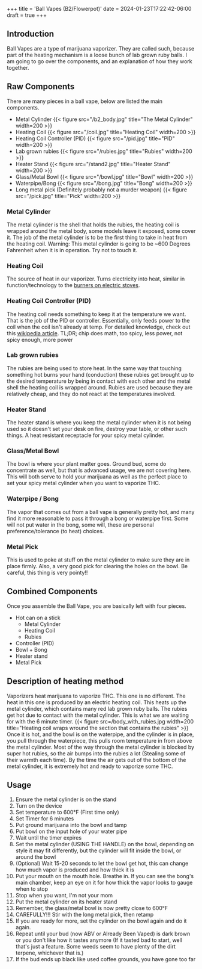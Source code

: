 +++
title = 'Ball Vapes (B2/Flowerpot)'
date = 2024-01-23T17:22:42-06:00
draft = true
+++
## Introduction
Ball Vapes are a type of marijuana vaporizer. They are called such, because part of the heating mechanism is a loose bunch of lab grown ruby balls. I am going to go over the components, and an explanation of how they work together.

## Raw Components
There are many pieces in a ball vape, below are listed the main components. 

* Metal Cylinder {{< figure src="/b2_body.jpg" title="The Metal Cylinder" width=200 >}}
* Heating Coil {{< figure src="/coil.jpg" title="Heating Coil" width=200 >}}
* Heating Coil Controller (PID) {{< figure src="/pid.jpg" title="PID" width=200 >}}
* Lab grown rubies {{< figure src="/rubies.jpg" title="Rubies" width=200 >}}
* Heater Stand {{< figure src="/stand2.jpg" title="Heater Stand" width=200 >}}
* Glass/Metal Bowl {{< figure src="/bowl.jpg" title="Bowl" width=200 >}}
* Waterpipe/Bong {{< figure src="/bong.jpg" title="Bong" width=200 >}}
* Long metal pick (Definitely probably not a murder weapon) {{< figure src="/pick.jpg" title="Pick" width=200 >}}

### Metal Cylinder
The metal cylinder is the shell that holds the rubies, the heating coil is wrapped around the metal body, some models leave it exposed, some cover it. The job of the metal cylinder is to be the first thing to take in heat from the heating coil. Warning: This metal cylinder is going to be ~600 Degrees Fahrenheit when it is in operation. Try not to touch it. 
### Heating Coil
The source of heat in our vaporizer. Turns electricity into heat, similar in function/technology to the [burners on electric stoves](https://en.wikipedia.org/wiki/Electric_stove). 
### Heating Coil Controller (PID) 
The heating coil needs something to keep it at the temperature we want. That is the job of the PID or controller. Essentially, only feeds power to the coil when the coil isn't already at temp. For detailed knowledge, check out this [wikipedia article](https://en.wikipedia.org/wiki/Proportional%E2%80%93integral%E2%80%93derivative_controller). TL;DR; chip does math, too spicy, less power, not spicy enough, more power
### Lab grown rubies 
The rubies are being used to store heat. In the same way that touching something hot burns your hand (conduction) these rubies get brought up to the desired temperature by being in contact with each other and the metal shell the heating coil is wrapped around. Rubies are used because they are relatively cheap, and they do not react at the temperatures involved.
### Heater Stand 
The heater stand is where you keep the metal cylinder when it is not being used so it doesn't set your desk on fire, destroy your table, or other such things. A heat resistant receptacle for your spicy metal cylinder. 
### Glass/Metal Bowl 
The bowl is where your plant matter goes. Ground bud, some do concentrate as well, but that is advanced usage, we are not covering here. This will both serve to hold your marijuana as well as the perfect place to set your spicy metal cylinder when you want to vaporize THC.
### Waterpipe / Bong
The vapor that comes out from a ball vape is generally pretty hot, and many find it more reasonable to pass it through a bong or waterpipe first. Some will not put water in the bong, some will, these are personal preference/tolerance (to heat) choices.
### Metal Pick
This is used to poke at stuff on the metal cylinder to make sure they are in place firmly. Also, a very good pick for clearing the holes on the bowl. Be careful, this thing is very pointy!!
## Combined Components
Once you assemble the Ball Vape, you are basically left with four pieces.
* Hot can on a stick
  * Metal Cylinder
  * Heating Coil
  * Rubies
* Controller (PID)
* Bowl + Bong
* Heater stand
* Metal Pick

## Description of heating method
Vaporizers heat marijuana to vaporize THC. This one is no different. The heat in this one is produced by an electric heating coil. This heats up the metal cylinder, which contains many red lab grown ruby balls. The rubies get hot due to contact with the metal cylinder. This is what we are waiting for with the 6 minute timer. {{< figure src=/body_with_rubies.jpg width=200 title="Heating coil wraps wround the section that contains the rubies" >}} Once it is hot, and the bowl is on the waterpipe, and the cylinder is in place, you pull through the waterpiece, this pulls room temperature in from above the metal cylinder. Most of the way through the metal cylinder is blocked by super hot rubies, so the air bumps into the rubies a lot (Stealing some of their warmth each time). By the time the air gets out of the bottom of the metal cylinder, it is extremely hot and ready to vaporize some THC. 

## Usage
1. Ensure the metal cylinder is on the stand
2. Turn on the device
3. Set temperature to 600°F (First time only)
4. Set Timer for 6 minutes
5. Put ground marijuana into the bowl and tamp
6. Put bowl on the input hole of your water pipe
7. Wait until the timer expires
8. Set the metal cylinder (USING THE HANDLE) on the bowl, depending on style it may fit differently, but the cylinder will fit inside the bowl, or around the bowl
9. (Optional) Wait 15-20 seconds to let the bowl get hot, this can change how much vapor is produced and how thick it is
10. Put your mouth on the mouth hole. Breathe in. If you can see the bong's main chamber, keep an eye on it for how thick the vapor looks to gauge when to stop
11. Stop when you want, I'm not your mom
12. Put the metal cylinder on its heater stand
13. Remember, the glass/metal bowl is now pretty close to 600°F
14. CAREFULLY!!! Stir with the long metal pick, then retamp
15. If you are ready for more, set the cylinder on the bowl again and do it again.
16. Repeat until your bud (now ABV or Already Been Vaped) is dark brown or you don't like how it tastes anymore (If it tasted bad to start, well that's just a feature. Some weeds seem to have plenty of the dirt terpene, whichever that is.)
17. If the bud ends up black like used coffee grounds, you have gone too far
